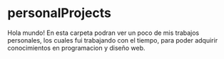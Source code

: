 # personalProjects
Hola mundo! 
En esta carpeta podran ver un poco de mis trabajos personales, los cuales fui trabajando con el tiempo, para poder adquirir conocimientos en programacion y diseño web.

